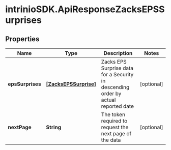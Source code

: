 # intrinioSDK.ApiResponseZacksEPSSurprises

## Properties
Name | Type | Description | Notes
------------ | ------------- | ------------- | -------------
**epsSurprises** | [**[ZacksEPSSurprise]**](ZacksEPSSurprise.md) | Zacks EPS Surprise data for a Security in descending order by actual reported date | [optional] 
**nextPage** | **String** | The token required to request the next page of the data | [optional] 


